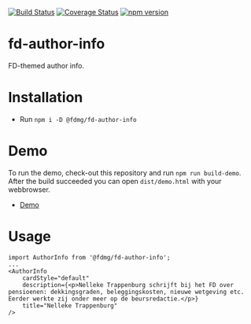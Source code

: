 [![Build Status](https://travis-ci.org/FDMediagroep/fd-ts-react-author-info.svg?branch=master)](https://travis-ci.org/FDMediagroep/fd-ts-react-author-info)
[![Coverage Status](https://coveralls.io/repos/github/FDMediagroep/fd-ts-react-author-info/badge.svg?branch=master)](https://coveralls.io/github/FDMediagroep/fd-ts-react-author-info?branch=master)
[![npm version](https://badge.fury.io/js/%40fdmg%2Ffd-author-info.svg)](https://badge.fury.io/js/%40fdmg%2Ffd-author-info)


# fd-author-info
FD-themed author info.

# Installation
* Run `npm i -D @fdmg/fd-author-info`

# Demo
To run the demo, check-out this repository and run `npm run build-demo`.
After the build succeeded you can open `dist/demo.html` with your webbrowser.
* [Demo](http://static.fd.nl/react/author-info/demo.html)

# Usage
```
import AuthorInfo from '@fdmg/fd-author-info';
...
<AuthorInfo
    cardStyle="default"
    description={<p>Nelleke Trappenburg schrijft bij het FD over pensioenen: dekkingsgraden, beleggingskosten, nieuwe wetgeving etc. Eerder werkte zij onder meer op de beursredactie.</p>}
    title="Nelleke Trappenburg"
/>
```
